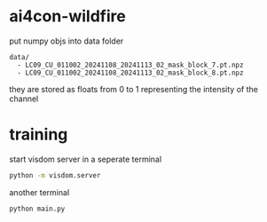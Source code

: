 # ai4con-wildfire

put numpy objs into data folder
```
data/
  - LC09_CU_011002_20241108_20241113_02_mask_block_7.pt.npz
  - LC09_CU_011002_20241108_20241113_02_mask_block_8.pt.npz
```

they are stored as floats from 0 to 1 representing the intensity of the channel

# training
start visdom server in a seperate terminal
```bash
python -m visdom.server
```

another terminal
```bash
python main.py
```
